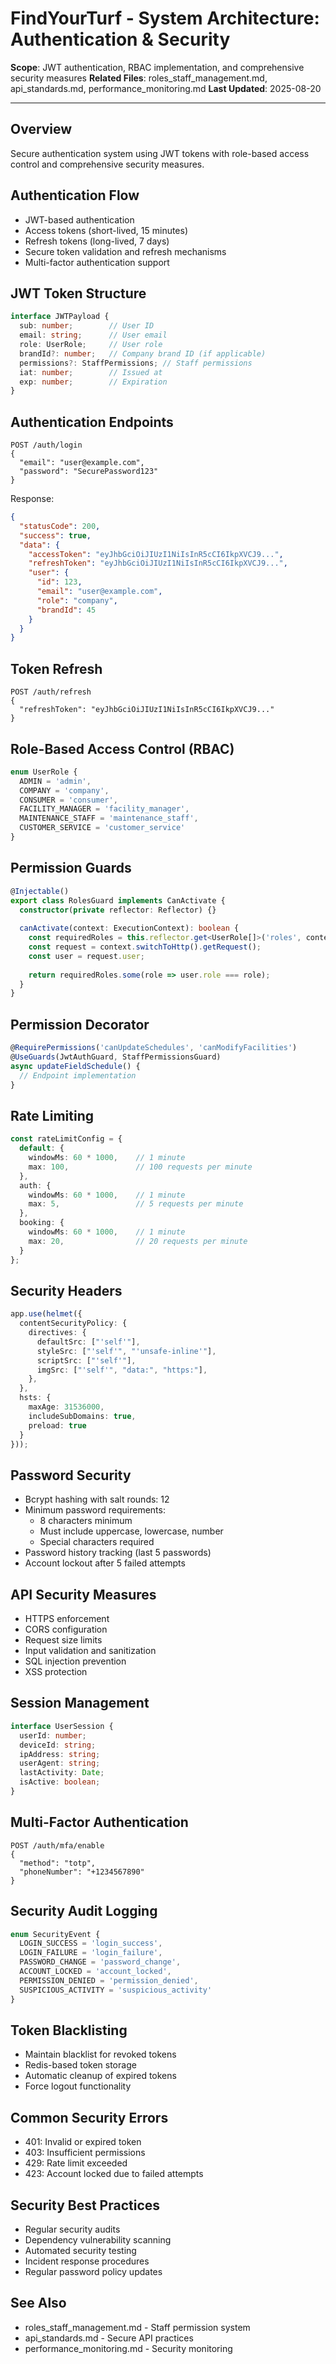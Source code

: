 # FindYourTurf - System Architecture: Authentication & Security

**Scope**: JWT authentication, RBAC implementation, and comprehensive security measures
**Related Files**: roles_staff_management.md, api_standards.md, performance_monitoring.md
**Last Updated**: 2025-08-20

---

## Overview
Secure authentication system using JWT tokens with role-based access control and comprehensive security measures.

## Authentication Flow
- JWT-based authentication
- Access tokens (short-lived, 15 minutes)
- Refresh tokens (long-lived, 7 days)
- Secure token validation and refresh mechanisms
- Multi-factor authentication support

## JWT Token Structure
```typescript
interface JWTPayload {
  sub: number;        // User ID
  email: string;      // User email
  role: UserRole;     // User role
  brandId?: number;   // Company brand ID (if applicable)
  permissions?: StaffPermissions; // Staff permissions
  iat: number;        // Issued at
  exp: number;        // Expiration
}
```

## Authentication Endpoints
```http
POST /auth/login
{
  "email": "user@example.com",
  "password": "SecurePassword123"
}
```

Response:
```json
{
  "statusCode": 200,
  "success": true,
  "data": {
    "accessToken": "eyJhbGciOiJIUzI1NiIsInR5cCI6IkpXVCJ9...",
    "refreshToken": "eyJhbGciOiJIUzI1NiIsInR5cCI6IkpXVCJ9...",
    "user": {
      "id": 123,
      "email": "user@example.com",
      "role": "company",
      "brandId": 45
    }
  }
}
```

## Token Refresh
```http
POST /auth/refresh
{
  "refreshToken": "eyJhbGciOiJIUzI1NiIsInR5cCI6IkpXVCJ9..."
}
```

## Role-Based Access Control (RBAC)
```typescript
enum UserRole {
  ADMIN = 'admin',
  COMPANY = 'company',
  CONSUMER = 'consumer',
  FACILITY_MANAGER = 'facility_manager',
  MAINTENANCE_STAFF = 'maintenance_staff',
  CUSTOMER_SERVICE = 'customer_service'
}
```

## Permission Guards
```typescript
@Injectable()
export class RolesGuard implements CanActivate {
  constructor(private reflector: Reflector) {}
  
  canActivate(context: ExecutionContext): boolean {
    const requiredRoles = this.reflector.get<UserRole[]>('roles', context.getHandler());
    const request = context.switchToHttp().getRequest();
    const user = request.user;
    
    return requiredRoles.some(role => user.role === role);
  }
}
```

## Permission Decorator
```typescript
@RequirePermissions('canUpdateSchedules', 'canModifyFacilities')
@UseGuards(JwtAuthGuard, StaffPermissionsGuard)
async updateFieldSchedule() {
  // Endpoint implementation
}
```

## Rate Limiting
```typescript
const rateLimitConfig = {
  default: {
    windowMs: 60 * 1000,    // 1 minute
    max: 100,               // 100 requests per minute
  },
  auth: {
    windowMs: 60 * 1000,    // 1 minute
    max: 5,                 // 5 requests per minute
  },
  booking: {
    windowMs: 60 * 1000,    // 1 minute
    max: 20,                // 20 requests per minute
  }
};
```

## Security Headers
```typescript
app.use(helmet({
  contentSecurityPolicy: {
    directives: {
      defaultSrc: ["'self'"],
      styleSrc: ["'self'", "'unsafe-inline'"],
      scriptSrc: ["'self'"],
      imgSrc: ["'self'", "data:", "https:"],
    },
  },
  hsts: {
    maxAge: 31536000,
    includeSubDomains: true,
    preload: true
  }
}));
```

## Password Security
- Bcrypt hashing with salt rounds: 12
- Minimum password requirements:
  - 8 characters minimum
  - Must include uppercase, lowercase, number
  - Special characters required
- Password history tracking (last 5 passwords)
- Account lockout after 5 failed attempts

## API Security Measures
- HTTPS enforcement
- CORS configuration
- Request size limits
- Input validation and sanitization
- SQL injection prevention
- XSS protection

## Session Management
```typescript
interface UserSession {
  userId: number;
  deviceId: string;
  ipAddress: string;
  userAgent: string;
  lastActivity: Date;
  isActive: boolean;
}
```

## Multi-Factor Authentication
```http
POST /auth/mfa/enable
{
  "method": "totp",
  "phoneNumber": "+1234567890"
}
```

## Security Audit Logging
```typescript
enum SecurityEvent {
  LOGIN_SUCCESS = 'login_success',
  LOGIN_FAILURE = 'login_failure',
  PASSWORD_CHANGE = 'password_change',
  ACCOUNT_LOCKED = 'account_locked',
  PERMISSION_DENIED = 'permission_denied',
  SUSPICIOUS_ACTIVITY = 'suspicious_activity'
}
```

## Token Blacklisting
- Maintain blacklist for revoked tokens
- Redis-based token storage
- Automatic cleanup of expired tokens
- Force logout functionality

## Common Security Errors
- 401: Invalid or expired token
- 403: Insufficient permissions
- 429: Rate limit exceeded
- 423: Account locked due to failed attempts

## Security Best Practices
- Regular security audits
- Dependency vulnerability scanning
- Automated security testing
- Incident response procedures
- Regular password policy updates

## See Also
- roles_staff_management.md - Staff permission system
- api_standards.md - Secure API practices
- performance_monitoring.md - Security monitoring